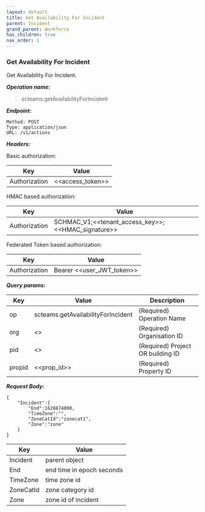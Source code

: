 ```yaml
---
layout: default
title: Get Availability For Incident
parent: Incident
grand_parent: Workforce
has_children: true
nav_order: 1
---
```


### Get Availability For Incident

Get Availability For Incident.

***Operation name:***

> scteams.getAvailabilityForIncident

***Endpoint:***

```
Method: POST
Type: application/json
URL: /v1/actions
```

***Headers:***

Basic authorization:

|Key|Value|
|---|---|
|Authorization|<<access_token>>|


HMAC based authorization:

|Key|Value|
|---|---|
|Authorization|SCHMAC_V1;<<tenant_access_key>>;<<HMAC_signature>>|

Federated Token based authorization:

|Key|Value|
|---|---|
|Authorization|Bearer <<user_JWT_token>>|

***Query params:***

| Key | Value | Description |
| --- | ------|-------------|
| op | scteams.getAvailabilityForIncident | (Required) Operation Name |
| org | <<org>> | (Required) Organisation ID |
| pid | <<pid>> | (Required) Project OR building ID |
| propid | <<prop_id>> | (Required) Property ID |


***Request Body:***

```
{
    "Incident":{
        "End":1628874000,
        "TimeZone":"",
        "ZoneCatId":"zonecat1",
        "Zone":"zone"
    }
}
```

|Key|Value|
|---|---|
|Incident|parent object|
|End|end time in epoch seconds|
|TimeZone|time zone id|
|ZoneCatId|zone category id|
|Zone| zone id of incident|